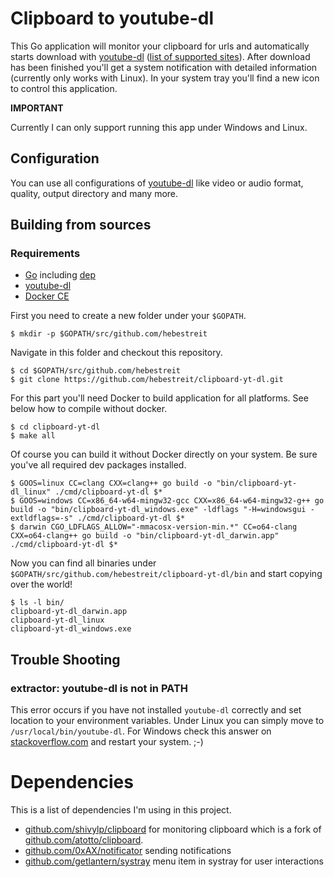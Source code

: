 # Clipboard to youtube-dl

This Go application will monitor your clipboard for urls and automatically starts download with [youtube-dl](https://github.com/rg3/youtube-dl/) ([list of supported sites](https://github.com/rg3/youtube-dl/blob/master/docs/supportedsites.md)). 
After download has been finished you'll get a system notification with detailed information (currently only works with Linux). In your system tray you'll find a new icon to control this application.   

**IMPORTANT**

Currently I can only support running this app under Windows and Linux.
 
## Configuration

You can use all configurations of [youtube-dl](https://github.com/rg3/youtube-dl/) like video or audio format, quality, output directory and many more.

## Building from sources

### Requirements

* [Go](https://golang.org/doc/install) including [dep](https://github.com/golang/dep)
* [youtube-dl](https://github.com/rg3/youtube-dl/)
* [Docker CE](https://docs.docker.com/install/linux/docker-ce/ubuntu/#install-docker-ce)

First you need to create a new folder under your ``$GOPATH``.

    $ mkdir -p $GOPATH/src/github.com/hebestreit

Navigate in this folder and checkout this repository.

    $ cd $GOPATH/src/github.com/hebestreit
    $ git clone https://github.com/hebestreit/clipboard-yt-dl.git

For this part you'll need Docker to build application for all platforms. See below how to compile without docker.

    $ cd clipboard-yt-dl
    $ make all

Of course you can build it without Docker directly on your system. Be sure you've all required dev packages installed.

    $ GOOS=linux CC=clang CXX=clang++ go build -o "bin/clipboard-yt-dl_linux" ./cmd/clipboard-yt-dl $*
    $ GOOS=windows CC=x86_64-w64-mingw32-gcc CXX=x86_64-w64-mingw32-g++ go build -o "bin/clipboard-yt-dl_windows.exe" -ldflags "-H=windowsgui -extldflags=-s" ./cmd/clipboard-yt-dl $*
    $ darwin CGO_LDFLAGS_ALLOW="-mmacosx-version-min.*" CC=o64-clang CXX=o64-clang++ go build -o "bin/clipboard-yt-dl_darwin.app" ./cmd/clipboard-yt-dl $*

Now you can find all binaries under ``$GOPATH/src/github.com/hebestreit/clipboard-yt-dl/bin`` and start copying over the world!

    $ ls -l bin/
    clipboard-yt-dl_darwin.app
    clipboard-yt-dl_linux
    clipboard-yt-dl_windows.exe

## Trouble Shooting

### extractor: youtube-dl is not in PATH

This error occurs if you have not installed ``youtube-dl`` correctly and set location to your environment variables. Under Linux you can simply move to ``/usr/local/bin/youtube-dl``.
For Windows check this answer on [stackoverflow.com](https://stackoverflow.com/a/41895179) and restart your system. ;-)

# Dependencies

This is a list of dependencies I'm using in this project.

* [github.com/shivylp/clipboard](https://github.com/shivylp/clipboard) for monitoring clipboard which is a fork of [github.com/atotto/clipboard](https://github.com/atotto/clipboard).
* [github.com/0xAX/notificator](https://github.com/0xAX/notificator) sending notifications
* [github.com/getlantern/systray](https://github.com/getlantern/systray) menu item in systray for user interactions